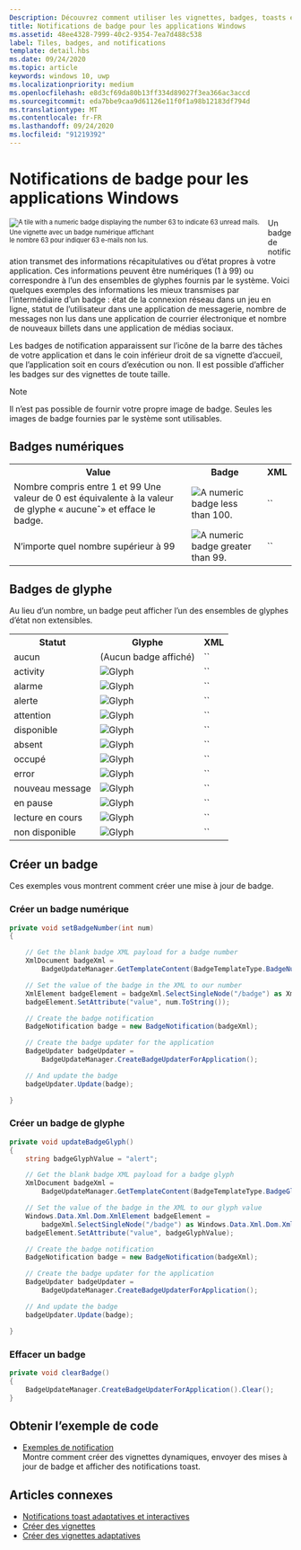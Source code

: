 ```yaml
---
Description: Découvrez comment utiliser les vignettes, badges, toasts et notifications pour fournir des points d’entrée dans votre application et maintenir les utilisateurs informés.
title: Notifications de badge pour les applications Windows
ms.assetid: 48ee4328-7999-40c2-9354-7ea7d488c538
label: Tiles, badges, and notifications
template: detail.hbs
ms.date: 09/24/2020
ms.topic: article
keywords: windows 10, uwp
ms.localizationpriority: medium
ms.openlocfilehash: e8d3cf69da80b13ff334d89027f3ea366ac3accd
ms.sourcegitcommit: eda7bbe9caa9d61126e11f0f1a98b12183df794d
ms.translationtype: MT
ms.contentlocale: fr-FR
ms.lasthandoff: 09/24/2020
ms.locfileid: "91219392"
---
```

# <a name="badge-notifications-for-windows-apps"></a>Notifications de badge pour les applications Windows

 

<div style="float:left; font-size:80%; text-align:left; margin: 0px 15px 15px 0px;">
<img src="images/badge-example.png" alt="A tile with a numeric badge displaying the number 63 to indicate 63 unread mails." style="padding-bottom:0.0em; margin-bottom: 2px" /><br/>Une vignette avec un badge numérique affichant<br/> le nombre 63 pour indiquer 63 e-mails non lus.</div>

Un badge de notification transmet des informations récapitulatives ou d’état propres à votre application. Ces informations peuvent être numériques (1 à 99) ou correspondre à l’un des ensembles de glyphes fournis par le système. Voici quelques exemples des informations les mieux transmises par l’intermédiaire d’un badge : état de la connexion réseau dans un jeu en ligne, statut de l’utilisateur dans une application de messagerie, nombre de messages non lus dans une application de courrier électronique et nombre de nouveaux billets dans une application de médias sociaux. 

Les badges de notification apparaissent sur l’icône de la barre des tâches de votre application et dans le coin inférieur droit de sa vignette d’accueil, que l’application soit en cours d’exécution ou non. Il est possible d’afficher les badges sur des vignettes de toute taille.  

> [!NOTE]
> Il n’est pas possible de fournir votre propre image de badge. Seules les images de badge fournies par le système sont utilisables.


## <a name="numeric-badges"></a>Badges numériques

<table>
    <tr>
        <th>Value</th>
        <th>Badge</th>
        <th>XML</th>
    </tr>
    <tr>
        <td>Nombre compris entre 1 et 99 Une valeur de 0 est équivalente à la valeur de glyphe « aucuneˆ» et efface le badge.</td>
        <td><img src="images/badges/badge-numeric.png" alt="A numeric badge less than 100." /></td>
        <td>`<badge value="1"/>`</td>
    </tr>
    <tr>
        <td>N’importe quel nombre supérieur à 99</td>
        <td><img src="images/badges/badge-numeric-greater.png" alt="A numeric badge greater than 99." /></td></td>
        <td>`<badge value="100"/>`</td>
    </tr>    
</table>

## <a name="glyph-badges"></a>Badges de glyphe
Au lieu d’un nombre, un badge peut afficher l’un des ensembles de glyphes d’état non extensibles. 

<table>
<tr>
    <th>Statut</th>
    <th>Glyphe</th>
    <th>XML</th>
</tr>
<tr>
    <td>aucun</td>
    <td>(Aucun badge affiché)</td>
    <td>`<badge value="none"/>`</td>
</tr>
<tr>
    <td>activity</td>
    <td><img src="images/badges/badge-activity.png" alt="Glyph" /></td>
    <td>`<badge value="activity"/>`</td>
</tr>
<tr>
    <td>alarme</td>
    <td><img src="images/badges/badge-alarm.png" alt="Glyph" /></td>
    <td>`<badge value="alarm"/>`</td>
</tr>
<tr>
    <td>alerte</td>
    <td><img src="images/badges/badge-alert.png" alt="Glyph" /></td>
    <td>`<badge value="alert"/>`</td>
</tr>
<tr>
    <td>attention</td>
    <td><img src="images/badges/badge-attention.png" alt="Glyph" /></td>
    <td>`<badge value="attention"/>`</td>
</tr>
<tr>
    <td>disponible</td>
    <td><img src="images/badges/badge-available.png" alt="Glyph" /></td>
    <td>`<badge value="available"/>`</td>
</tr>
<tr>
    <td>absent</td>
    <td><img src="images/badges/badge-away.png" alt="Glyph" /></td>
    <td>`<badge value="away"/>`</td>
</tr>
<tr>
    <td>occupé</td>
    <td><img src="images/badges/badge-busy.png" alt="Glyph" /></td>
    <td>`<badge value="busy"/>`</td>
</tr>
<tr>
    <td>error</td>
    <td><img src="images/badges/badge-error.png" alt="Glyph" /></td>
    <td>`<badge value="error"/>`</td>
</tr>
<tr>
    <td>nouveau message</td>
    <td><img src="images/badges/badge-newMessage.png" alt="Glyph" /></td>
    <td>`<badge value="newMessage"/>`</td>
</tr>
<tr>
    <td>en pause</td>
    <td><img src="images/badges/badge-paused.png" alt="Glyph" /></td>
    <td>`<badge value="paused"/>`</td>
</tr>
<tr>
    <td>lecture en cours</td>
    <td><img src="images/badges/badge-playing.png" alt="Glyph" /></td>
    <td>`<badge value="playing"/>`</td>
</tr>
<tr>
    <td>non disponible</td>
    <td><img src="images/badges/badge-unavailable.png" alt="Glyph" /></td>
    <td>`<badge value="unavailable"/>`</td>
</tr>
</table>

## <a name="create-a-badge"></a>Créer un badge

Ces exemples vous montrent comment créer une mise à jour de badge.

### <a name="create-a-numeric-badge"></a>Créer un badge numérique

````csharp
private void setBadgeNumber(int num)
{

    // Get the blank badge XML payload for a badge number
    XmlDocument badgeXml = 
        BadgeUpdateManager.GetTemplateContent(BadgeTemplateType.BadgeNumber);

    // Set the value of the badge in the XML to our number
    XmlElement badgeElement = badgeXml.SelectSingleNode("/badge") as XmlElement;
    badgeElement.SetAttribute("value", num.ToString());

    // Create the badge notification
    BadgeNotification badge = new BadgeNotification(badgeXml);

    // Create the badge updater for the application
    BadgeUpdater badgeUpdater = 
        BadgeUpdateManager.CreateBadgeUpdaterForApplication();

    // And update the badge
    badgeUpdater.Update(badge);

}
````

### <a name="create-a-glyph-badge"></a>Créer un badge de glyphe
````csharp
private void updateBadgeGlyph()
{
    string badgeGlyphValue = "alert";

    // Get the blank badge XML payload for a badge glyph
    XmlDocument badgeXml = 
        BadgeUpdateManager.GetTemplateContent(BadgeTemplateType.BadgeGlyph);

    // Set the value of the badge in the XML to our glyph value
    Windows.Data.Xml.Dom.XmlElement badgeElement = 
        badgeXml.SelectSingleNode("/badge") as Windows.Data.Xml.Dom.XmlElement;
    badgeElement.SetAttribute("value", badgeGlyphValue);

    // Create the badge notification
    BadgeNotification badge = new BadgeNotification(badgeXml);

    // Create the badge updater for the application
    BadgeUpdater badgeUpdater = 
        BadgeUpdateManager.CreateBadgeUpdaterForApplication();

    // And update the badge
    badgeUpdater.Update(badge);

}
````

### <a name="clear-a-badge"></a>Effacer un badge

````csharp
private void clearBadge()
{
    BadgeUpdateManager.CreateBadgeUpdaterForApplication().Clear();
}
````

## <a name="get-the-sample-code"></a>Obtenir l’exemple de code

* [Exemples de notification](https://github.com/Microsoft/Windows-universal-samples/tree/master/Samples/Notifications)<br/> Montre comment créer des vignettes dynamiques, envoyer des mises à jour de badge et afficher des notifications toast. 

## <a name="related-articles"></a>Articles connexes

* [Notifications toast adaptatives et interactives](adaptive-interactive-toasts.md)
* [Créer des vignettes](creating-tiles.md)
* [Créer des vignettes adaptatives](create-adaptive-tiles.md)
